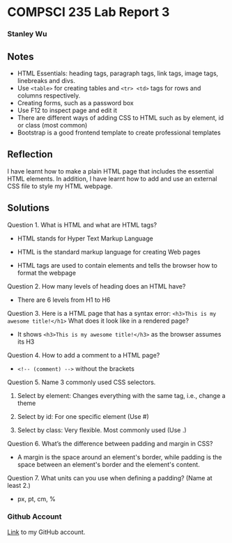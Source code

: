 # COMPSCI 235 Lab Report 3
### Stanley Wu
## Notes

- HTML Essentials: heading tags, paragraph tags, link tags, image tags, linebreaks and divs.
- Use ```<table>``` for creating tables and ```<tr> <td>``` tags for rows and columns respectively.
- Creating forms, such as a password box 
- Use F12 to inspect page and edit it 
- There are different ways of adding CSS to HTML such as by element, id or class (most common)
- Bootstrap is a good frontend template to create professional templates

## Reflection

I have learnt how to make a plain HTML page that includes the essential HTML elements.
In addition, I have learnt how to add and use an external CSS file to style my HTML webpage. 

## Solutions

Question 1.
What is HTML and what are HTML tags?  

- HTML stands for Hyper Text Markup Language  

- HTML is the standard markup language for creating Web pages  

- HTML tags are used to contain elements and tells the browser how to format the webpage

Question 2.
How many levels of heading does an HTML have?  

- There are 6 levels from H1 to H6

Question 3.
Here is a HTML page that has a syntax error:
```<h3>This is my awesome title!</h1>```
What does it look like in a rendered page?  

- It shows ```<h3>This is my awesome title!</h3>``` as the browser assumes its H3

Question 4.
How to add a comment to a HTML page?  

- ```<!-- (comment) -->``` without the brackets

Question 5.
Name 3 commonly used CSS selectors.  

1. Select by element: Changes everything with the same tag, i.e., change a theme  

2. Select by id: For one specific element (Use #)  

3. Select by class: Very flexible. Most commonly used (Use .)

Question 6.
Whatʼs the difference between padding and margin in CSS?  

- A margin is the space around an element's border, while padding is the space between an element's border and the element's content. 

Question 7.
What units can you use when defining a padding? (Name at least 2.)  

- px, pt, cm, %


### Github Account

[Link](https://github.com/sharukyen) to my GitHub account.